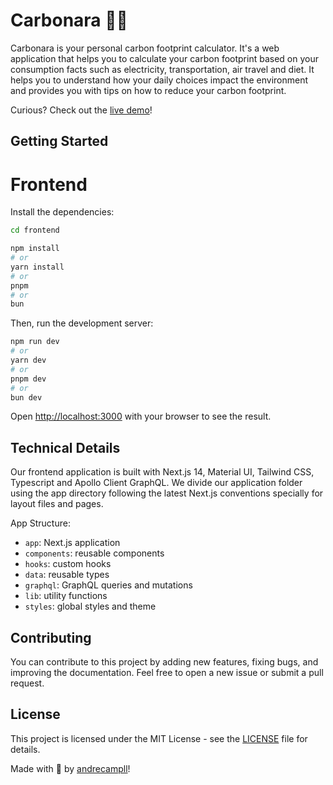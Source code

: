 # Carbonara 🍝🍃
Carbonara is your personal carbon footprint calculator. It's a web application that helps you to calculate your carbon footprint based on your consumption facts such as electricity, transportation, air travel and diet. It helps you to understand how your daily choices impact the environment and provides you with tips on how to reduce your carbon footprint.

Curious? Check out the [live demo](https://carbonara-jet.vercel.app/)!

## Getting Started
# Frontend
Install the dependencies:

```bash
cd frontend

npm install
# or
yarn install
# or
pnpm
# or
bun
```

Then, run the development server:

```bash
npm run dev
# or
yarn dev
# or
pnpm dev
# or
bun dev
```

Open [http://localhost:3000](http://localhost:3000) with your browser to see the result.

## Technical Details
Our frontend application is built with Next.js 14, Material UI, Tailwind CSS, Typescript and Apollo Client GraphQL. We divide our application folder using the app directory following the latest Next.js conventions specially for layout files and pages.

App Structure:
- `app`: Next.js application
- `components`: reusable components
- `hooks`: custom hooks
- `data`: reusable types
- `graphql`: GraphQL queries and mutations
- `lib`: utility functions
- `styles`: global styles and theme

## Contributing

You can contribute to this project by adding new features, fixing bugs, and improving the documentation. Feel free to open a new issue or submit a pull request.

## License
This project is licensed under the MIT License - see the [LICENSE](./LICENSE) file for details.

Made with 💜 by [andrecampll](https://github.com/andrecampll)!
